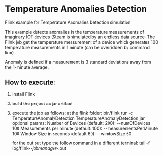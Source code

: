 # Temperature Anomalies Detection
Flink example for Temperature Anomalies Detection simulation

This example detects anomalies in the temperature measurements of imaginary IOT devices (Steam is simulated by an endless data source)
The Filnk job get the temperature measurement of a device which generates 100 temperature measurements in 1 minute (can be overridden by command line)

Anomaly is defined if a measurement is 3 standard deviations away from the 1-minute average.

## How to execute:
1. install Flink
2. build the project as jar artifact 
3. execute the job as follows:
   at the flink folder:
   bin/flink run -c TemperatureAnomalyDetection TemperatureAnomalyDetection.jar 
   optional params:
   Number of Devices (default: 200): --numOfDevices 100
   Measurements per minute (default: 100): --measurementsPerMinute 100
   Window Size in seconds (default 60): --windowSize 60
   
   for the out put type the follow command in a different terminal:
   tail -f log/flink-*-jobmanager-*.out
   
